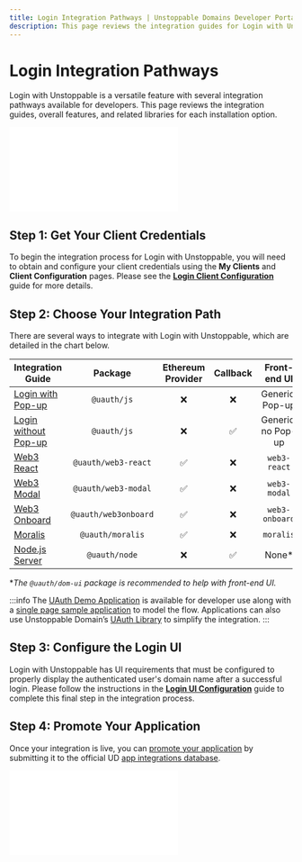 ```yaml
---
title: Login Integration Pathways | Unstoppable Domains Developer Portal
description: This page reviews the integration guides for Login with Unstoppable. This feature works for Polygon and Ethereum domains.
---
```


# Login Integration Pathways

Login with Unstoppable is a versatile feature with several integration pathways available for developers. This page reviews the integration guides, overall features, and related libraries for each installation option.

<embed src="/snippets/_login-mainnet-warning.md" />

## Step 1: Get Your Client Credentials

To begin the integration process for Login with Unstoppable, you will need to obtain and configure your client credentials using the **My Clients** and **Client Configuration** pages. Please see the [**Login Client Configuration**](../login-integration-guides/login-client-configuration.md) guide for more details.

## Step 2: Choose Your Integration Path

There are several ways to integrate with Login with Unstoppable, which are detailed in the chart below.

| Integration Guide                                                          | Package            | Ethereum Provider | Callback | Front-end UI       |
|----------------------------------------------------------------------------|:------------------:|:-----------------:|:--------:|:------------------:|
| [Login with Pop-up](../login-integration-guides/login-with-popup.md)       |`@uauth/js`          |     &#10060;     | &#10060; |  Generic, Pop-up   |
| [Login without Pop-up](../login-integration-guides/login-without-popup.md) |`@uauth/js`          |     &#10060;     | &#9989;  | Generic, no Pop-up |
| [Web3 React](../login-integration-guides/web3-react-guide.md)              |`@uauth/web3-react`  |     &#9989;      | &#10060; |     `web3-react`   |
| [Web3 Modal](../login-integration-guides/web3-modal-guide.md)              |`@uauth/web3-modal`  |     &#9989;      | &#10060; |     `web3-modal`   |
| [Web3 Onboard](../login-integration-guides/web3-onboard-guide.md)          |`@uauth/web3onboard` |     &#9989;      | &#10060; |   `web3-onboard`   |
| [Moralis](../login-integration-guides/moralis-guide.md)                    |`@uauth/moralis`     |     &#9989;      | &#10060; |     `moralis`      |
| [Node.js Server](../login-integration-guides/node-js-server-guide.md)      |`@uauth/node`        |     &#10060;     | &#9989;  |        None*       |

**The `@uauth/dom-ui` package is recommended to help with front-end UI.*

:::info
The [UAuth Demo Application](https://uauth-demo.uc.r.appspot.com) is available for developer use along with a [single page sample application](https://github.com/unstoppabledomains/uauth/tree/main/examples/spa/src) to model the flow. Applications can also use Unstoppable Domain’s [UAuth Library](https://github.com/unstoppabledomains/uauth) to simplify the integration.
:::

## Step 3: Configure the Login UI

Login with Unstoppable has UI requirements that must be configured to properly display the authenticated user's domain name after a successful login. Please follow the instructions in the [**Login UI Configuration**](../login-integration-guides/login-ui-configuration.md) guide to complete this final step in the integration process.

## Step 4: Promote Your Application

Once your integration is live, you can [promote your application](/use-cases/promote-ud-integration.md) by submitting it to the official UD [app integrations database](https://unstoppabledomains.com/apps). 

<embed src="/snippets/_discord.md" />
